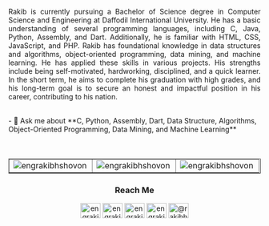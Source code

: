 <p align="justify">Rakib is currently pursuing a Bachelor of Science degree in Computer Science and Engineering at Daffodil International University. He has a basic understanding of several programming languages, including C, Java, Python, Assembly, and Dart. Additionally, he is familiar with HTML, CSS, JavaScript, and PHP. Rakib has foundational knowledge in data structures and algorithms, object-oriented programming, data mining, and machine learning. He has applied these skills in various projects. His strengths include being self-motivated, hardworking, disciplined, and a quick learner. In the short term, he aims to complete his graduation with high grades, and his long-term goal is to secure an honest and impactful position in his career, contributing to his nation.</p>

<br>
- 💬 Ask me about **C, Python, Assembly, Dart, Data Structure, Algorithms, Object-Oriented Programming, Data Mining, and Machine Learning**

<br>
<br>
<br>
<table border="1">
  <tr>
    <td width="33.33%">
      <img align="left" src="https://github-readme-stats.vercel.app/api/top-langs?username=engrakibhshovon&show_icons=true&locale=en&layout=compact" alt="engrakibhshovon" />
    </td>
    <td width="33.33%">
      <img align="center" src="https://github-readme-stats.vercel.app/api?username=engrakibhshovon&show_icons=true&locale=en" alt="engrakibhshovon" />
    </td>
    <td width="33.33%">
      <img align="center" src="https://github-readme-streak-stats.herokuapp.com/?user=engrakibhshovon&" alt="engrakibhshovon" />
    </td>
  </tr>
</table>

<h3 align="center">Reach Me</h3>
<p align="center">
<a href="https://twitter.com/engrakibhshovon" target="blank"><img align="center" src="https://raw.githubusercontent.com/rahuldkjain/github-profile-readme-generator/master/src/images/icons/Social/twitter.svg" alt="engrakibhshovon" height="30" width="40" /></a>
<a href="https://linkedin.com/in/engrakibhshovon" target="blank"><img align="center" src="https://raw.githubusercontent.com/rahuldkjain/github-profile-readme-generator/master/src/images/icons/Social/linked-in-alt.svg" alt="engrakibhshovon" height="30" width="40" /></a>
<a href="https://fb.com/engrakibhshovon" target="blank"><img align="center" src="https://raw.githubusercontent.com/rahuldkjain/github-profile-readme-generator/master/src/images/icons/Social/facebook.svg" alt="engrakibhshovon" height="30" width="40" /></a>
<a href="https://instagram.com/engrakibhshovon" target="blank"><img align="center" src="https://raw.githubusercontent.com/rahuldkjain/github-profile-readme-generator/master/src/images/icons/Social/instagram.svg" alt="engrakibhshovon" height="30" width="40" /></a>
<a href="[https://www.youtube.com/c/@rakibh.shovon](https://www.youtube.com/@rakibh.shovon)" target="blank"><img align="center" src="https://raw.githubusercontent.com/rahuldkjain/github-profile-readme-generator/master/src/images/icons/Social/youtube.svg" alt="@rakibh.shovon" height="30" width="40" /></a>
</p>
